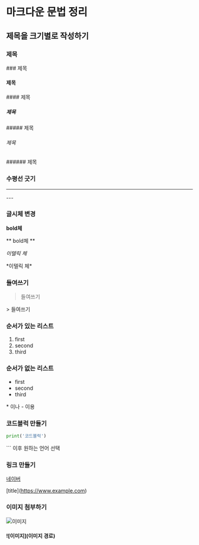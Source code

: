 # 마크다운 문법 정리 #





## 제목을 크기별로 작성하기

### 제목

\#\#\# 제목

#### 제목

\#\#\#\# 제목

##### 제목

\#\#\#\#\# 제목

###### 제목

\#\#\#\#\#\# 제목



### 수평선 긋기

---

\-\-\-







### 글시체 변경

**bold체**

\*\* bold체 \*\*



*이텔릭 체*

\*이텔릭 체*



### 들여쓰기 

> 들여쓰기

\> 들여쓰기



### 순서가 있는 리스트

1. first
2. second
3. third



### 순서가 없는 리스트

- first
- second
- third



\* 이나 - 이용



### 코드블럭 만들기



``` python
print('코드블럭')
```

\`\`\` 이후 원하는 언어 선택



### 링크 만들기

[네이버](https://www.naver.com)

\[title](https://www.example.com)



### 이미지 첨부하기

![이미지](C:/Users/multicampus/Desktop/gittest/flower.jfif)



#### \![이미지]\(이미지 경로)





